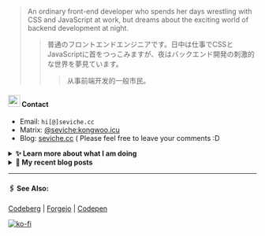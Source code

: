 
> An ordinary front-end developer who spends her days wrestling with CSS and JavaScript at work, but dreams about the exciting world of backend development at night.
>> 	普通のフロントエンドエンジニアです。日中は仕事でCSSとJavaScriptに首をつっこみますが、夜はバックエンド開発の刺激的な世界を夢見ています。
>>>	从事前端开发的一般市民。

####  <img src="https://cdn.discordapp.com/emojis/491270848032800768.png?size=128" style="width:24px;"> Contact  

- Email: `hi[@]seviche.cc`
- Matrix: [@seviche:kongwoo.icu](https://matrix.to/#/@seviche:kongwoo.icu)
- Blog: [seviche.cc](https://seviche.cc) 
  ( Please feel free to leave your comments :D 


<details>
  <summary><b> ✨ Learn more about what I am doing</b>
  </summary>


  
#### 👷 What I'm currently working on

- [evroon/bracket](https://github.com/evroon/bracket) - Selfhosted tournament system with web interface (2 days ago)
- [Sevichecc/miniflux-injector](https://github.com/Sevichecc/miniflux-injector) - Injects Miniflux search results into search engine pages such as  Google, DuckDuckGo, SearXNG and Brave Search. (2 months ago)
- [importantimport/shiraha](https://github.com/importantimport/shiraha) - ❄ Material 3-inspired Classless CSS Framework. [WIP] (2 months ago)
- [Sevichecc/Urara-Blog](https://github.com/Sevichecc/Urara-Blog) - Repo for my blog (3 months ago)
- [nuxt/ui](https://github.com/nuxt/ui) - A UI Library for Modern Web Apps, powered by Vue &amp; TailwindCSS. (3 months ago)
  <br>
#### 🌱 My latest projects

- [Sevichecc/devSite](https://github.com/Sevichecc/devSite) - 
- [Sevichecc/raycast-anki-extension](https://github.com/Sevichecc/raycast-anki-extension) - 
- [Sevichecc/Lisp-interpreter-in-TS](https://github.com/Sevichecc/Lisp-interpreter-in-TS) - 
- [Sevichecc/miniflux-injector](https://github.com/Sevichecc/miniflux-injector) - Injects Miniflux search results into search engine pages such as  Google, DuckDuckGo, SearXNG and Brave Search.
- [Sevichecc/M-OAuth](https://github.com/Sevichecc/M-OAuth) - Access token generator for Akkoma, Pleroma, Mastodon APIs.
  

#### 🔨 My recent Pull Requests


- [Add i18n support and  translation for zh-CN](https://github.com/evroon/bracket/pull/394) on [evroon/bracket](https://github.com/evroon/bracket) (1 week ago)
- [feat: ✨ add chip and tag](https://github.com/importantimport/shiraha/pull/22) on [importantimport/shiraha](https://github.com/importantimport/shiraha) (2 months ago)
- [feat(Form): add valibot supprt](https://github.com/nuxt/ui/pull/615) on [nuxt/ui](https://github.com/nuxt/ui) (3 months ago)
- [Update neodb extension](https://github.com/raycast/extensions/pull/7826) on [raycast/extensions](https://github.com/raycast/extensions) (4 months ago)
- [Fix category of currency-florin.svg](https://github.com/tabler/tabler-icons/pull/761) on [tabler/tabler-icons](https://github.com/tabler/tabler-icons) (4 months ago)


#### 🔭 Latest releases I've contributed to


- [simple-icons/simple-icons](https://github.com/simple-icons/simple-icons) ([10.4.0](https://github.com/simple-icons/simple-icons/releases/tag/10.4.0), 1 week ago) - SVG icons for popular brands
- [nuxt/ui](https://github.com/nuxt/ui) ([v2.11.1](https://github.com/nuxt/ui/releases/tag/v2.11.1), 2 weeks ago) - A UI Library for Modern Web Apps, powered by Vue &amp; TailwindCSS.
- [tabler/tabler-icons](https://github.com/tabler/tabler-icons) ([v2.44.0](https://github.com/tabler/tabler-icons/releases/tag/v2.44.0), 3 weeks ago) - A set of over 4900 free MIT-licensed high-quality SVG icons for you to use in your web projects.
- [evroon/bracket](https://github.com/evroon/bracket) ([v1.2.1](https://github.com/evroon/bracket/releases/tag/v1.2.1), 3 weeks ago) - Selfhosted tournament system with web interface
- [nuxt-themes/alpine](https://github.com/nuxt-themes/alpine) ([v1.6.5](https://github.com/nuxt-themes/alpine/releases/tag/v1.6.5), 3 weeks ago) - The minimalist blog theme, powered by Nuxt &amp; Markdown.
  
#### 📓 Gists I wrote
  

- [nord light theme for Rime](https://gist.github.com/ae49279fbc12b633697e05fd832559e9) (8 months ago)
- [](https://gist.github.com/8bb1c560d5ac7bf3d73176a6e059e7fb) (11 months ago)
- [rss&#43; &amp; miniflux](https://gist.github.com/f5608c4ad52e71d98f6fcf74110369df) (2 years ago)
- [fork from https://github.com/ronilaukkarinen/miniflux-theme-midnight/blob/master/style.css](https://gist.github.com/dd534c114a23bb410baeab3287f134e8) (2 years ago)
- [](https://gist.github.com/6fe4eeed295c832111fd7fbedc58cc05) (2 years ago)
</details>


<details>
  <summary><b> 📜 My recent blog posts</b></summary>
  <br/>


- [远程工作相关链接](https://seviche.cc/2023-10-02-remote-work) (2 months ago)
- [Akkoma / Pleroma 的媒体相关配置](https://seviche.cc/2023-09-10-akkoma-media) (3 months ago)
- [Python 初学笔记](https://seviche.cc/2023-09-04-python) (3 months ago)
- [我在看什么 · 5-8月](https://seviche.cc/2023-08-27-reading2) (4 months ago)
- [计算机图形学初体验——CS291](https://seviche.cc/2023-05-18-cs291) (7 months ago)
</details>


---

####  🖇️ See Also:
[Codeberg](https://codeberg.org/Sevichecc) | [Forgejo](https://git.kongwoo.icu/seviche) | [Codepen](https://codepen.io/sevichee)

[![ko-fi](https://ko-fi.com/img/githubbutton_sm.svg)](https://ko-fi.com/R6R8LXC9O)
